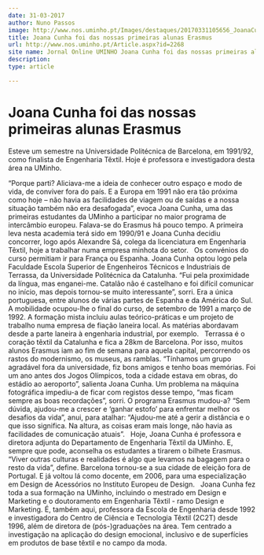 ```yaml
---
date: 31-03-2017
author: Nuno Passos
image: http://www.nos.uminho.pt/Images/destaques/20170331105656_JoanaCunha.jpg
title: Joana Cunha foi das nossas primeiras alunas Erasmus
url: http://www.nos.uminho.pt/Article.aspx?id=2268
site name: Jornal Online UMINHO Joana Cunha foi das nossas primeiras alunas Erasmus
description: 
type: article

---
```

# Joana Cunha foi das nossas primeiras alunas Erasmus


  

Esteve um semestre na Universidade Politécnica de Barcelona, em 1991/92, como finalista de Engenharia Têxtil. Hoje é professora e investigadora desta área na UMinho.

“Porque parti? Aliciava-me a ideia de conhecer outro espaço e modo de vida, de conviver fora do país. E a Europa em 1991 não era tão próxima como hoje – não havia as facilidades de viagem ou de saídas e a nossa situação também não era desafogada”, evoca Joana Cunha, uma das primeiras estudantes da UMinho a participar no maior programa de intercâmbio europeu. Falava-se do Erasmus há pouco tempo. A primeira leva nesta academia terá sido em 1990/91 e Joana Cunha decidiu concorrer, logo após Alexandre Sá, colega da licenciatura em Engenharia Têxtil, hoje a trabalhar numa empresa minhota do setor.
 
Os convénios do curso permitiam ir para França ou Espanha. Joana Cunha optou logo pela Faculdade Escola Superior de Engenheiros Técnicos e Industriais de Terrassa, da Universidade Politécnica da Catalunha. “Fui pela proximidade da língua, mas enganei-me. Catalão não é castelhano e foi difícil comunicar no início, mas depois tornou-se muito interessante”, sorri. Era a única portuguesa, entre alunos de várias partes de Espanha e da América do Sul. A mobilidade ocupou-lhe o final do curso, de setembro de 1991 a março de 1992. A formação mista incluiu aulas teórico-práticas e um projeto de trabalho numa empresa de fiação laneira local. As matérias abordavam desde a parte laneira à engenharia industrial, por exemplo.
 
Terrassa é o coração têxtil da Catalunha e fica a 28km de Barcelona. Por isso, muitos alunos Erasmus iam ao fim de semana para aquela capital, percorrendo os rastos do modernismo, os museus, as ramblas. “Tínhamos um grupo agradável fora da universidade, fiz bons amigos e tenho boas memórias. Foi um ano antes dos Jogos Olímpicos, toda a cidade estava em obras, do estádio ao aeroporto”, salienta Joana Cunha. Um problema na máquina fotográfica impediu-a de ficar com registos desse tempo, “mas ficam sempre as boas recordações”, sorri. O programa Erasmus mudou-a? “Sem dúvida, ajudou-me a crescer e ‘ganhar estofo’ para enfrentar melhor os desafios da vida”, anui, para atalhar: “Ajudou-me até a gerir a distância e o que isso significa. Na altura, as coisas eram mais longe, não havia as facilidades de comunicação atuais”.
 
Hoje, Joana Cunha é professora e diretora adjunta do Departamento de Engenharia Têxtil da UMinho. E, sempre que pode, aconselha os estudantes a tirarem o bilhete Erasmus. “Viver outras culturas e realidades é algo que levamos na bagagem para o resto da vida”, define. Barcelona tornou-se a sua cidade de eleição fora de Portugal. E já voltou lá como docente, em 2006, para uma especialização em Design de Acessórios no Instituto Europeu de Design.
 
Joana Cunha fez toda a sua formação na UMinho, incluindo o mestrado em Design e Marketing e o doutoramento em Engenharia Têxtil - ramo Design e Marketing. É, também aqui, professora da Escola de Engenharia desde 1992 e investigadora do Centro de Ciência e Tecnologia Têxtil (2C2T) desde 1996, além de diretora de (pós-)graduações na área. Tem centrado a investigação na aplicação do design emocional, inclusivo e de superfícies em produtos de base têxtil e no campo da moda.

